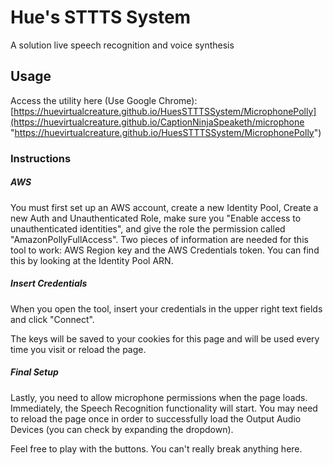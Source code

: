 
# Hue's STTTS System
 
 A solution live speech recognition and voice synthesis

## Usage
Access the utility here (Use Google Chrome): [https://huevirtualcreature.github.io/HuesSTTTSSystem/MicrophonePolly](https://huevirtualcreature.github.io/CaptionNinjaSpeaketh/microphone "https://huevirtualcreature.github.io/HuesSTTTSSystem/MicrophonePolly")

### Instructions

##### AWS
You must first set up an AWS account, create a new Identity Pool, Create a new Auth and Unauthenticated Role, make sure you "Enable access to unauthenticated identities", and give the role the permission called "AmazonPollyFullAccess".
Two pieces of information are needed for this tool to work: AWS Region key and the AWS Credentials token. You can find this by looking at the Identity Pool ARN.

##### Insert Credentials
When you open the tool, insert your credentials in the upper right text fields and click "Connect".

The keys will be saved to your cookies for this page and will be used every time you visit or reload the page.

##### Final Setup
Lastly, you need to allow microphone permissions when the page loads. Immediately, the Speech Recognition functionality will start. You may need to reload the page once in order to successfully load the Output Audio Devices (you can check by expanding the dropdown).

Feel free to play with the buttons. You can't really break anything here.

